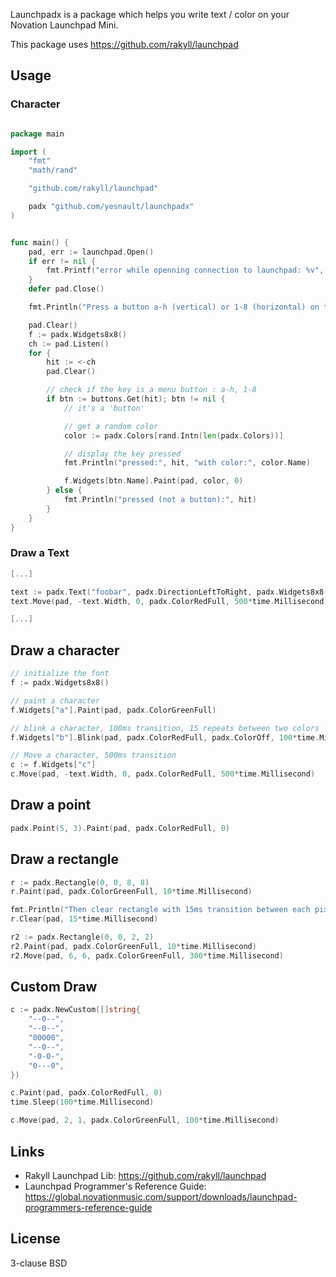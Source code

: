 Launchpadx is a package which helps you write text / color on your Novation Launchpad Mini.

This package uses https://github.com/rakyll/launchpad


## Usage

### Character
```go

package main

import (
	"fmt"
	"math/rand"

	"github.com/rakyll/launchpad"

	padx "github.com/yesnault/launchpadx"
)


func main() {
	pad, err := launchpad.Open()
	if err != nil {
		fmt.Printf("error while openning connection to launchpad: %v", err)
	}
	defer pad.Close()

	fmt.Println("Press a button a-h (vertical) or 1-8 (horizontal) on the launchpad")

	pad.Clear()
	f := padx.Widgets8x8()
	ch := pad.Listen()
	for {
		hit := <-ch
		pad.Clear()

		// check if the key is a menu button : a-h, 1-8
		if btn := buttons.Get(hit); btn != nil {
			// it's a 'button'

			// get a random color
			color := padx.Colors[rand.Intn(len(padx.Colors))]

			// display the key pressed
			fmt.Println("pressed:", hit, "with color:", color.Name)

			f.Widgets[btn.Name].Paint(pad, color, 0)
		} else {
			fmt.Println("pressed (not a button):", hit)
		}
	}
}

```

### Draw a Text

```go
[...]

text := padx.Text("foobar", padx.DirectionLeftToRight, padx.Widgets8x8())
text.Move(pad, -text.Width, 0, padx.ColorRedFull, 500*time.Millisecond)

[...]
```


## Draw a character

```go
// initialize the font
f := padx.Widgets8x8()

// paint a character
f.Widgets["a"].Paint(pad, padx.ColorGreenFull)

// blink a character, 100ms transition, 15 repeats between two colors
f.Widgets["b"].Blink(pad, padx.ColorRedFull, padx.ColorOff, 100*time.Millisecond, 15)

// Move a character, 500ms transition
c := f.Widgets["c"]
c.Move(pad, -text.Width, 0, padx.ColorRedFull, 500*time.Millisecond)
```

## Draw a point

```go
padx.Point(5, 3).Paint(pad, padx.ColorRedFull, 0)
```

## Draw a rectangle

```go
r := padx.Rectangle(0, 0, 8, 8)
r.Paint(pad, padx.ColorGreenFull, 10*time.Millisecond)

fmt.Println("Then clear rectangle with 15ms transition between each pixel")
r.Clear(pad, 15*time.Millisecond)

r2 := padx.Rectangle(0, 0, 2, 2)
r2.Paint(pad, padx.ColorGreenFull, 10*time.Millisecond)
r2.Move(pad, 6, 6, padx.ColorGreenFull, 300*time.Millisecond)
```

## Custom Draw

```go
c := padx.NewCustom([]string{
	"--0--",
	"--0--",
	"00000",
	"--0--",
	"-0-0-",
	"0---0",
})

c.Paint(pad, padx.ColorRedFull, 0)
time.Sleep(100*time.Millisecond)

c.Move(pad, 2, 1, padx.ColorGreenFull, 100*time.Millisecond)
```

## Links

* Rakyll Launchpad Lib: https://github.com/rakyll/launchpad
* Launchpad Programmer's Reference Guide: https://global.novationmusic.com/support/downloads/launchpad-programmers-reference-guide

## License

3-clause BSD

